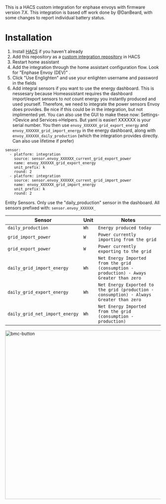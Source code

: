 This is a HACS custom integration for enphase envoys with firmware version 7.X. This integration is based off work done by @DanBeard, with some changes to report individual battery status.

# Installation

1. Install [HACS](https://hacs.xyz/) if you haven't already
2. Add this repository as a [custom integration repository](https://hacs.xyz/docs/faq/custom_repositories) in HACS
4. Restart home assistant
5. Add the integration through the home assistant configuration flow. Look for "Enphase Envoy (DEV)" .
6. Click "Use Englighten" and use your enlighten username and password in the fields
6. Add integral sensors if you want to use the energy dashboard. This is nessesary because Homeassistant requires the dashboard import/export sensors to *not* count energy you instantly produced and used yourself. Therefore, we need to integrate the power sensors Envoy does provides. Be nice if this could be in the integration, but not implimented yet. You can also use the GUI to make these now: Settings->Device and Services->Helpers. But yaml is easier! XXXXXX is your serial number. You then use `envoy_XXXXXX_grid_export_energy` and `envoy_XXXXXX_grid_import_energy` in the energy dashboard, along with `envoy_XXXXXX_daily_production` (which the integration provides directly. Can also use lifetime if prefer)
```
sensor:
  - platform: integration
    source: sensor.envoy_XXXXXX_current_grid_export_power
    name: envoy_XXXXXX_grid_export_energy
    unit_prefix: k
    round: 2
  - platform: integration
    source: sensor.envoy_XXXXXX_current_grid_import_power
    name: envoy_XXXXXX_grid_import_energy
    unit_prefix: k
    round: 2
```

Entity Sensors. Only use the "daily_production" sensor in the dashboard. All sensors prefixed with: `sensor.envoy_XXXXXX_`

| Sensor | Unit | Notes |
| - | - | - |
| `daily_production` | `Wh` | `Energy produced today` |
| `grid_import_power` | `W` | `Power currently importing from the grid` |
| `grid_export_power` | `W` | `Power currently exporting to the grid` |
| `daily_grid_import_energy` | `Wh` | `Net Energy Imported from the grid (consumption - production) - Aways Greater than zero` |
| `daily_grid_export_energy` | `Wh` | `Net Energy Exported to the grid (production - consumption) - Always Greater than zero` |
| `daily_grid_net_import_energy` | `Wh` | `Net Energy Imported from the grid (consumption - production)` |


[<img width="545" alt="bmc-button" src="https://user-images.githubusercontent.com/1570176/180045360-d3f479c5-ad84-4483-b2b0-83820b1a8c63.png">](https://buymeacoffee.com/briancmpblL)
